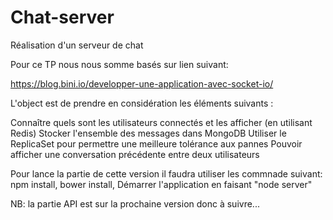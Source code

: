 # Chat-server
Réalisation d'un serveur de chat

Pour ce TP nous nous somme basés sur lien suivant: 

https://blog.bini.io/developper-une-application-avec-socket-io/

L'object est de prendre en considération les éléments suivants : 

Connaître quels sont les utilisateurs connectés et les afficher (en utilisant Redis)
Stocker l'ensemble des messages dans MongoDB
Utiliser le ReplicaSet pour permettre une meilleure tolérance aux pannes
Pouvoir afficher une conversation précédente entre deux utilisateurs


Pour lance la partie de cette version il faudra utiliser les commnade suivant:
npm install,
bower install,
Démarrer l'application en faisant "node server"

NB: la partie API est sur la prochaine version
donc à suivre...
